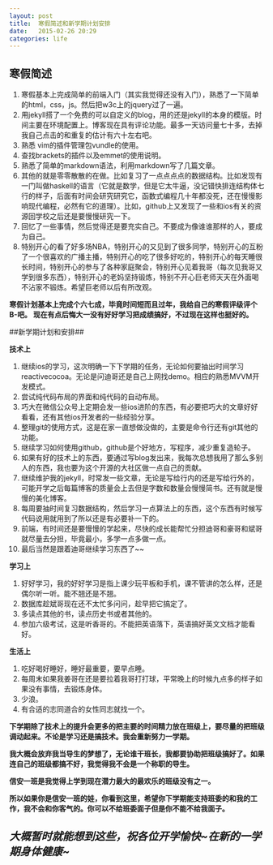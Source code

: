 ```yaml
---
layout: post
title:  寒假简述和新学期计划安排
date:   2015-02-26 ‏‎20:29
categories: life
---
```


## 寒假简述

1. 寒假基本上完成简单的前端入门（其实我觉得还没有入门），熟悉了一下简单的html，css，js。然后把w3c上的jquery过了一遍。
2. 用jekyll搭了一个免费的可以自定义的blog，用的还是jekyll的本身的模版。时间主要在环境配置上。博客现在具有评论功能。最多一天访问量七十多，去掉我自己点击的和重复的估计有六十左右吧。
3. 熟悉 vim的插件管理包vundle的使用。
4. 查找brackets的插件以及emmet的使用说明。
5. 熟悉了简单的markdown语法，利用markdown写了几篇文章。
6. 其他的就是零零散散的在做。比如复习了一点点点点的数据结构。比如发现有一门叫做haskell的语言（它就是数学，但是它太牛逼，没记错快排连结构体七行的样子，后面有时间会研究研究它，函数式编程几十年都没死，还在慢慢影响现代编程，必然有它的道理）。比如，github上又发现了一些和ios有关的资源回学校之后还是要慢慢研究一下。
7. 回忆了一些事情，然后觉得还是要充实自己。不要成为像谁谁那样的人，要成为自己。
8. 特别开心的看了好多场NBA，特别开心的又见到了很多同学，特别开心的互粉了一个很喜欢的广播主播，特别开心的吃了很多好吃的，特别开心的每天睡很长时间，特别开心的参与了各种家庭聚会，特别开心见着我哥（每次见我哥又学到很多东西），特别开心的老妈坚持锻炼，特别不开心巨老师天天在外面喝不沾家不锻炼。希望巨老师以后有所改观。

**寒假计划基本上完成个六七成，毕竟时间短而且过年，我给自己的寒假评级评个B-吧。
现在有点后悔大一没有好好学习把成绩搞好，不过现在这样也挺好的。**

##新学期计划和安排##

**技术上**

1. 继续ios的学习，这次明确一下下学期的任务，无论如何要抽出时间学习reactivecocoa。无论是问迪哥还是自己上网找demo。相应的熟悉MVVM开发模式。
2. 尝试纯代码布局的界面和纯代码的自动布局。
3. 巧大在微信公众号上定期会发一些ios进阶的东西，有必要把巧大的文章好好看看，还有其他ios开发者的一些经验分享。
4. 整理git的使用方式，这是在家一直想做没做的，主要是命令行还有git其他的功能。
5. 继续学习如何使用github，github是个好地方，写程序，减少重复造轮子。
6. 如果有好的技术上的东西，要通过写blog发出来，我每次总想我用了那么多别人的东西，我也要为这个开源的大社区做一点自己的贡献。
7. 继续维护我的jekyll，时常发一些文章，无论是写给行内的还是写给行外的，可能开学之后每篇博客的质量会上去但是字数和数量会慢慢简书。还有就是慢慢的美化博客。
8. 每周要抽时间复习数据结构，然后学习一点算法上的东西，这个东西有时候写代码说用就用到了所以还是有必要补一下的。
9. 前端，有时间还是要慢慢的学起来，尽快的成长能帮忙分担迪哥和豪哥和斌哥就尽量去分担，毕竟最小，多学一点多做一点。
10. 最后当然是跟着迪哥继续学习东西了~~

**学习上**

1. 好好学习，我的好好学习是指上课少玩平板和手机，课不管讲的怎么样，还是偶尔听一听。能不翘还是不翘。
2. 数据库趁斌哥现在还不太忙多问问，趁早把它搞定了。
3. 多读点其他的书，读点历史书或者其他的。
4. 参加六级考试，这是听香哥的。不能把英语落下，英语搞好英文文档才能看好。

**生活上**

1. 吃好喝好睡好，睡好最重要，要早点睡。
2. 每周末如果我姜哥在还是要拉着我哥打打球，平常晚上的时候九点多的样子如果没有事情，去锻炼身体。
3. 少浪。
4. 有合适的志同道合的女性同志就找一个。

**下学期除了技术上的提升会更多的把主要的时间精力放在班级上，要尽量的把班级调动起来。不论是学习还是搞技术。我会重新努力一学期。**

**我大概会放弃我当导生的梦想了，无论谁干班长，我都要协助把班级搞好了。如果连自己的班级都搞不好，我觉得我不会是一个称职的导生。**

**信安一班是我觉得上学到现在潜力最大的最欢乐的班级没有之一。**

**所以如果你是信安一班的娃，你看到这里，希望你下学期能支持班委的和我的工作，我不会和你客气的。你可以不给班委面子但是你不能不给我面子。**


## *大概暂时就能想到这些，祝各位开学愉快~在新的一学期身体健康~*
